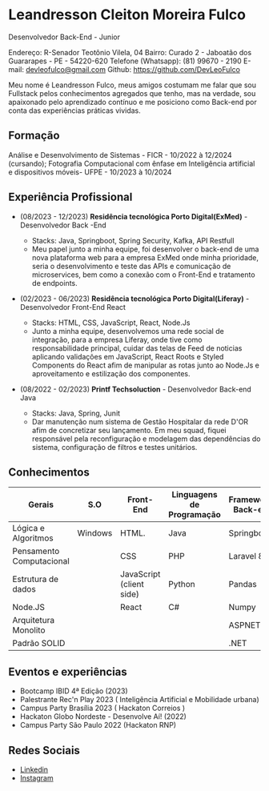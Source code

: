 # Leandresson Cleiton Moreira Fulco
Desenvolvedor Back-End - Junior

Endereço: R-Senador Teotônio Vilela, 04
Bairro: Curado 2 - Jaboatão dos Guararapes - PE - 54220-620
Telefone (Whatsapp): (81) 99670 - 2190
E-mail: devleofulco@gmail.com 
Github: https://github.com/DevLeoFulco   

Meu nome é Leandresson Fulco, meus amigos costumam me falar que sou Fullstack pelos conhecimentos agregados que tenho, mas na verdade, sou apaixonado pelo aprendizado contínuo e me posiciono como Back-end por conta das experiências práticas vividas.

## Formação
Análise e Desenvolvimento de Sistemas - FICR - 10/2022  à  12/2024 (cursando);
Fotografia Computacional com ênfase em Inteligência artificial e dispositivos móveis- UFPE - 10/2023 à 10/2024

## Experiência Profissional
* (08/2023 - 12/2023) 
**Residência tecnológica Porto Digital(ExMed)** -
Desenvolvedor Back -End
  * Stacks: Java, Springboot, Spring Security, Kafka, API Restfull
  * Meu papel junto a minha equipe, foi desenvolver o back-end de uma nova plataforma web para a empresa ExMed onde minha prioridade, seria o desenvolvimento e teste das APIs e comunicação de microservices, bem como a conexão com o Front-End e tratamento de endpoints.


* (02/2023 -  06/2023)
**Residência tecnológica Porto Digital(Liferay)** -
Desenvolvedor Front-End React
  * Stacks: HTML, CSS, JavaScript, React, Node.Js
  * Junto a minha equipe, desenvolvemos uma rede social de integração, para a empresa Liferay, onde tive como responsabilidade principal, cuidar das telas de Feed de noticias aplicando validações em JavaScript, React Roots e Styled Components do React afim de manipular as rotas junto ao Node.Js e aproveitamento e estilização dos componentes. 


* (08/2022 -  02/2023) 
**Printf Techsoluction** -
Desenvolvedor Back-end Java
  * Stacks: Java, Spring, Junit
  * Dar manutenção num sistema de Gestão Hospitalar da rede D'OR afim de concretizar seu lançamento. Em meu squad, fiquei responsável pela reconfiguração e modelagem das dependências do sistema, configuração de filtros e testes unitários.

<div style="page-break-before: always;"></div>

## Conhecimentos
| Gerais | S.O | Front-End |Linguagens de Programação |Frameworks Back-end | Banco de Dados | Versionamento |
|----------|----------|----------|----------|----------|----------|----------|
|Lógica e Algoritmos  |  Windows        |  HTML.        |    Java     | Springboot         |    SQL Server      |     GIT     |
| Pensamento Computacional  |          |    CSS      |    PHP      |   Laravel 8       |    MySQL      |          |
| Estrutura de dados   |          |     JavaScript (client side)     |  Python        |  Pandas        |          |          |
| Node.JS |          |  React         |   C#       |   Numpy       |          |          |
| Arquitetura Monolito   |          |          |          |   ASPNET       |          |          |
| Padrão SOLID  |          |          |          |    .NET      |          |          |

## Eventos e experiências
* Bootcamp IBID 4ª Edição (2023)
* Palestrante Rec'n Play 2023 ( Inteligência Artificial e Mobilidade urbana)
* Campus Party Brasília 2023 ( Hackaton Correios )
* Hackaton Globo Nordeste - Desenvolve Aí! (2022)
* Campus Party São Paulo 2022 (Hackaton RNP)


## Redes Sociais
*  [Linkedin](https://www.linkedin.com/in/devleofulco/)
*  [Instagram](https://www.instagram.com/devleofulco/)

